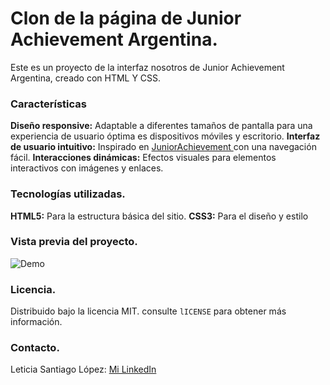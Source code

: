 # Clon de la página de Junior Achievement Argentina.
Este es un proyecto de la interfaz nosotros de Junior Achievement Argentina, creado con HTML Y CSS.

### Características
**Diseño responsive:** Adaptable a diferentes tamaños de pantalla para una experiencia de usuario óptima es dispositivos móviles y escritorio.
**Interfaz de usuario intuitivo:** Inspirado en [JuniorAchievement ](https://junior.org.ar/nosotros/) con una navegación fácil.
**Interacciones dinámicas:** Efectos visuales para elementos interactivos con imágenes y enlaces. 

### Tecnologías utilizadas.
**HTML5:** Para la estructura básica del sitio.
**CSS3:** Para el diseño y estilo 

### Vista previa del proyecto.
![Demo](/imágenes/JA_Screen.png)

### Licencia.
Distribuido bajo la licencia MIT. consulte `lICENSE` para obtener más información.

### Contacto.
Leticia Santiago López: [Mi LinkedIn](www.linkedin.com/in/leticiasantiagolópez)
